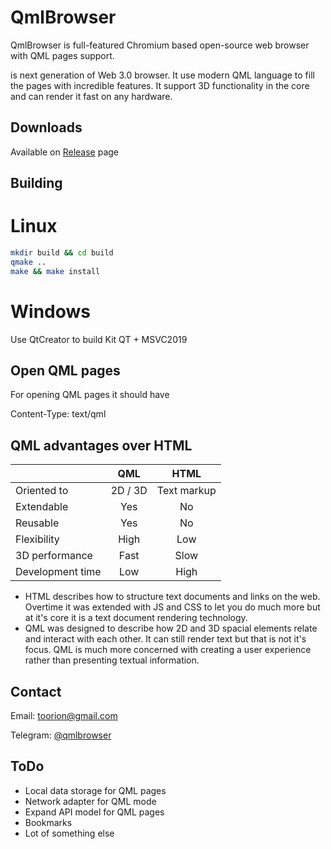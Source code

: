 # QmlBrowser

QmlBrowser is full-featured Chromium based open-source web browser
with QML pages support.


is next generation of Web 3.0 browser.
It use modern QML language to fill the pages with incredible features.
It support 3D functionality in the core and can render it fast on any hardware.

## Downloads

Available on [Release](https://github.com/Toorion/qml-browser/releases) page

## Building

# Linux
```sh
mkdir build && cd build
qmake ..
make && make install
```

# Windows

Use QtCreator to build 
Kit QT + MSVC2019


## Open QML pages

For opening QML pages it should have 

Content-Type: text/qml


## QML advantages over HTML

|           |QML              |  HTML   |
|:----------|:---------------:|:-------:|
| Oriented to |  2D / 3D | Text markup |
| Extendable |  Yes | No |
| Reusable |  Yes | No |
| Flexibility | High | Low |
| 3D performance | Fast | Slow |
| Development time |  Low | High |


* HTML describes how to structure text documents and links on the web. Overtime it was extended with JS and CSS to let you do much more but at it's core it is a text document rendering technology.
* QML was designed to describe how 2D and 3D spacial elements relate and interact with each other. It can still render text but that is not it's focus. QML is much more concerned with creating a user experience rather than presenting textual information.

## Contact

Email: <toorion@gmail.com>

Telegram: [@qmlbrowser](https://t.me/qmlbrowser)

## ToDo

- Local data storage for QML pages
- Network adapter for QML mode
- Expand API model for QML pages
- Bookmarks
- Lot of something else 
